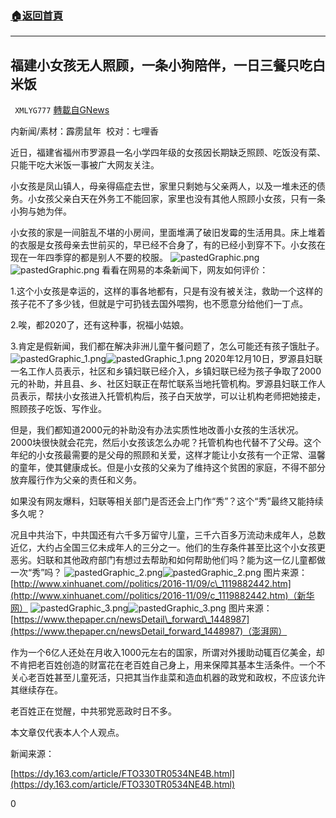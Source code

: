 ###  [:house:返回首頁](https://github.com/ourhimalayas/txt)
---

## 福建小女孩无人照顾，一条小狗陪伴，一日三餐只吃白米饭
` XMLYG777` [轉載自GNews](https://gnews.org/zh-hans/649735/)

内新闻/素材：霹雳鼠年  校对：七哩香

近日，福建省福州市罗源县一名小学四年级的女孩因长期缺乏照顾、吃饭没有菜、只能干吃大米饭一事被广大网友关注。

小女孩是凤山镇人，母亲得癌症去世，家里只剩她与父亲两人，以及一堆未还的债务。小女孩父亲白天在外务工不能回家，家里也没有其他人照顾小女孩，只有一条小狗与她为伴。

小女孩的家是一间脏乱不堪的小房间，里面堆满了破旧发霉的生活用具。床上堆着的衣服是女孩母亲去世前买的，早已经不合身了，有的已经小到穿不下。小女孩在现在一年四季穿的都是别人不要的校服。
![pastedGraphic.png]()![pastedGraphic.png](https://gnews-media-offload.s3.amazonaws.com/wp-content/uploads/2020/12/14123157/image2-2.png)
看看在网易的本条新闻下，网友如何评价：

1.这个小女孩是幸运的，这样的事各地都有，只是有没有被关注，救助一个这样的孩子花不了多少钱，但就是宁可扔钱去国外喂狗，也不愿意分给他们一丁点。

2.唉，都2020了，还有这种事，祝福小姑娘。

3.肯定是假新闻，我们都在解决非洲儿童午餐问题了，怎么可能还有孩子饿肚子。
![pastedGraphic_1.png]()![pastedGraphic_1.png](https://gnews-media-offload.s3.amazonaws.com/wp-content/uploads/2020/12/14123351/image3-1.png)
2020年12月10日，罗源县妇联一名工作人员表示，社区和乡镇妇联已经介入，乡镇妇联已经为孩子争取了2000元的补助，并且县、乡、社区妇联正在帮忙联系当地托管机构。罗源县妇联工作人员表示，帮扶小女孩进入托管机构后，孩子白天放学，可以让机构老师把她接走，照顾孩子吃饭、写作业。

但是，我们都知道2000元的补助没有办法实质性地改善小女孩的生活状况。2000块很快就会花完，然后小女孩该怎么办呢？托管机构也代替不了父母。这个年纪的小女孩最需要的是父母的照顾和关爱，这样才能让小女孩有一个正常、温馨的童年，使其健康成长。但是小女孩的父亲为了维持这个贫困的家庭，不得不部分放弃履行作为父亲的责任和义务。

如果没有网友爆料，妇联等相关部门是否还会上门作“秀”？这个“秀”最终又能持续多久呢？

况且中共治下，中共国还有六千多万留守儿童，三千六百多万流动未成年人，总数近亿，大约占全国三亿未成年人的三分之一。他们的生存条件甚至比这个小女孩更恶劣。妇联和其他政府部门有想过去帮助和如何帮助他们吗？能为这一亿儿童都做一次“秀”吗？
![pastedGraphic_2.png]()![pastedGraphic_2.png](https://gnews-media-offload.s3.amazonaws.com/wp-content/uploads/2020/12/14123351/image3-1.png)
图片来源：[http://www.xinhuanet.com//politics/2016-11/09/c\_1119882442.htm](http://www.xinhuanet.com//politics/2016-11/09/c_1119882442.htm)（新华网）
![pastedGraphic_3.png]()![pastedGraphic_3.png](https://gnews-media-offload.s3.amazonaws.com/wp-content/uploads/2020/12/14123536/image5-1.png)
图片来源：[https://www.thepaper.cn/newsDetail\_forward\_1448987](https://www.thepaper.cn/newsDetail_forward_1448987)（澎湃网）

作为一个6亿人还处在月收入1000元左右的国家，所谓对外援助动辄百亿美金，却不肯把老百姓创造的财富花在老百姓自己身上，用来保障其基本生活条件。一个不关心老百姓甚至儿童死活，只把其当作韭菜和造血机器的政党和政权，不应该允许其继续存在。

老百姓正在觉醒，中共邪党恶政时日不多。

本文章仅代表本人个人观点。

新闻来源：

[https://dy.163.com/article/FTO330TR0534NE4B.html](https://dy.163.com/article/FTO330TR0534NE4B.html)

0
